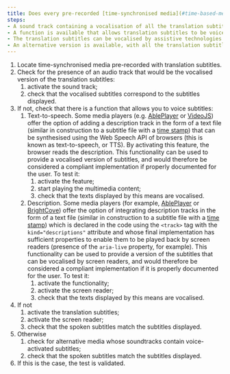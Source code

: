 ```yaml
---
title: Does every pre-recorded [time-synchronised media](#time-based-media-audio-video-and-synchronised) with synchronised [translation subtitles](#translation-subtitles) meet one of these conditions (excluding special cases)?
steps:
- A sound track containing a vocalisation of all the translation subtitles can be activated by the user.
- A function is available that allows translation subtitles to be voiced.
- The translation subtitles can be vocalised by assistive technologies.
- An alternative version is available, with all the translation subtitles vocalised, accessible via an adjacent link or button.
---
```


1. Locate time-synchronised media pre-recorded with translation subtitles.
2. Check for the presence of an audio track that would be the vocalised version of the translation subtitles:
	1. activate the sound track;
	2. check that the vocalised subtitles correspond to the subtitles displayed.
3. If not, check that there is a function that allows you to voice subtitles:
	1. <span lang="en">Text-to-speech</span>. Some media players (e.g. <a href="https://ableplayer.github.io/ableplayer/" lang="en">AblePlayer</a> or <a href="https://videojs.com">VideoJS</a>) offer the option of adding a description track in the form of a text file (similar in construction to a subtitle file with a [time stamp](#horodatage-time-stamp)) that can be synthesised using the <span lang="en">Web Speech</span> API of browsers (this is known as <span lang="en">text-to-speech</span>, or TTS). By activating this feature, the browser reads the description. This functionality can be used to provide a vocalised version of subtitles, and would therefore be considered a compliant implementation if properly documented for the user. To test it: 
		1. activate the feature;
		2. start playing the multimedia content;
		3. check that the texts displayed by this means are vocalised.
	2. Description. Some media players (for example, <a href="https://ableplayer.github.io/ableplayer/" lang="en">AblePlayer</a> or <a href="https://player.support.brightcove.com/playback/using-screen-reader-brightcove-player.html">BrightCove</a>) offer the option of integrating description tracks in the form of a text file (similar in construction to a subtitle file with a [time stamp](#horodatage-time-stamp)) which is declared in the code using the <code>&lt;track&gt;</code> tag with the <code>kind="descriptions"</code> attribute and whose final implementation has sufficient properties to enable them to be played back by screen readers (presence of the <code>aria-live</code> property, for example). This functionality can be used to provide a version of the subtitles that can be vocalised by screen readers, and would therefore be considered a compliant implementation if it is properly documented for the user. To test it: 
		1. activate the functionality;
		2. activate the screen reader;
		3. check that the texts displayed by this means are vocalised.
4. If not 
	1. activate the translation subtitles;
	2. activate the screen reader;
	3. check that the spoken subtitles match the subtitles displayed.
5. Otherwise
	1. check for alternative media whose soundtracks contain voice-activated subtitles;
	2. check that the spoken subtitles match the subtitles displayed.
6. If this is the case, the test is validated.